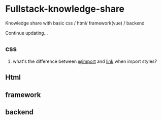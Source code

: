 # Fullstack-knowledge-share
Knowledge share with basic css / html/ framework(vue) / backend

Continue updating...

## css
    
1. what's the difference between [@import](https://developer.mozilla.org/en-US/docs/Web/CSS/@import) and [link](https://developer.mozilla.org/en-US/docs/Web/HTML/Element/link) when import styles?

## Html

## framework

## backend
